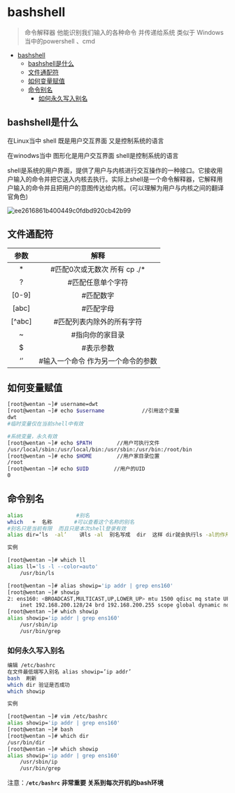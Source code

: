 [//]: # (哈哈我是注释，不会在浏览器中显示。
  Date: 2022-01-15 20:15:35
  LastEditors: gyg
  LastEditTime: 2022-01-19 19:41:44
  FilePath: \test\1_11@bashshell.mm.md
)

# bashshell

> 命令解释器 他能识别我们输入的各种命令 并传递给系统
类似于 Windows 当中的powershell 、cmd

<!-- @import "[TOC]" {cmd="toc" depthFrom=1 depthTo=6 orderedList=false} -->

<!-- code_chunk_output -->

- [bashshell](#bashshell)
  - [bashshell是什么](#bashshell是什么)
  - [文件通配符](#文件通配符)
  - [如何变量赋值](#如何变量赋值)
  - [命令别名](#命令别名)
    - [如何永久写入别名](#如何永久写入别名)

<!-- /code_chunk_output -->
## bashshell是什么

在Linux当中 shell 既是用户交互界面 又是控制系统的语言

在winodws当中 图形化是用户交互界面 shell是控制系统的语言

shell是系统的用户界面，提供了用户与内核进行交互操作的一种接口。它接收用户输入的命令并把它送入内核去执行。实际上shell是一个命令解释器，它解释用户输入的命令并且把用户的意图传达给内核。(可以理解为用户与内核之间的翻译官角色)

![ee2616861b400449c0fdbd920cb42b99](https://s2.loli.net/2022/01/15/GeakCXvFSxTYQPi.png)

## 文件通配符

|  参数  |                解释                |
| :----: | :--------------------------------: |
|   *    | #匹配0次或无数次 所有    cp   ./*  |
|   ?    |         #匹配任意单个字符          |
| [0-9]  |             #匹配数字              |
| [abc]  |             #匹配字母              |
| [^abc] |     #匹配列表内除外的所有字符      |
|   ~    |          #指向你的家目录           |
|   $    |             #表示参数              |
|   ‘’   | #输入一个命令 作为另一个命令的参数 |

## 如何变量赋值

```bash
[root@wentan ~]# username=dwt
[root@wentan ~]# echo $username            //引用这个变量
dwt
#临时变量仅在当前shell中有效

#系统变量，永久有效
[root@wentan ~]# echo $PATH        //用户可执行文件
/usr/local/sbin:/usr/local/bin:/usr/sbin:/usr/bin:/root/bin
[root@wentan ~]# echo $HOME        //用户家目录位置
/root
[root@wentan ~]# echo $UID        //用户的UID
0
```

## 命令别名

```bash
alias                 #别名
which   +  名称       #可以查看这个名称的别名
#别名只是当前有限  而且只是本次shell登录有效  
alias dir=‘ls  -al’    讲ls -al  别名写成  dir  这样 dir就会执行ls -al的作用
```

```bash
实例

[root@wentan ~]# which ll
alias ll='ls -l --color=auto'
    /usr/bin/ls

[root@wentan ~]# alias showip='ip addr | grep ens160'
[root@wentan ~]# showip
2: ens160: <BROADCAST,MULTICAST,UP,LOWER_UP> mtu 1500 qdisc mq state UP group default qlen 1000
    inet 192.168.200.128/24 brd 192.168.200.255 scope global dynamic noprefixroute ens160
[root@wentan ~]# which showip
alias showip='ip addr | grep ens160'
    /usr/sbin/ip
    /usr/bin/grep
```

### 如何永久写入别名

```bash
编辑 /etc/bashrc
在文件最低端写入别名 alias showip=’ip addr’
bash  刷新 
which dir 验证是否成功
which showip
```

```bash
实例

[root@wentan ~]# vim /etc/bashrc 
alias showip='ip addr | grep ens160'
[root@wentan ~]# bash
[root@wentan ~]# which dir
/usr/bin/dir
[root@wentan ~]# which showip
alias showip='ip addr | grep ens160'
    /usr/sbin/ip
    /usr/bin/grep
```

注意：**`/etc/bashrc` 非常重要 关系到每次开机的bash环境**
